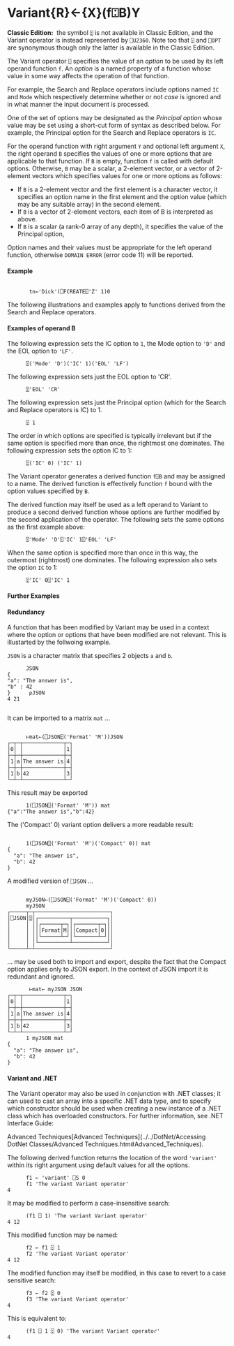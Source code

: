 




<h1 class="heading"><span class="name">Variant</span><span class="command">{R}←{X}(f⍠B)Y</span></h1>

**Classic Edition:**  the symbol `⍠` is not available in Classic Edition, and the Variant operator is instead represented by `⎕U2360`. Note too that `⍠` and `⎕OPT` are synonymous though only the latter is available in the Classic Edition.


The Variant operator `⍠` specifies the value of an *option* to be used by its left operand function `f`. An *option* is a named property of a function whose value in some way affects the operation of that function.



For example, the Search and Replace operators include options named `IC` and `Mode` which respectively determine whether or not *case* is ignored and in what manner the input document is processed.


One of the set of options may be designated as the *Principal option* whose value may be set using a short-cut form of syntax as described below. For example, the Principal option for the Search and Replace operators is `IC`.


For the operand function with right argument `Y` and optional left argument `X`, the right operand `B` specifies the values of one or more options that are applicable to that function. If `B` is empty, function `f` is called with default options. Otherwise, `B` may be a scalar, a 2-element vector, or a vector of 2-element vectors which specifies values for one or more options as follows:

- If `B` is a 2-element vector and the first element is a character vector, it specifies an option name in the first element and the option value (which may be any suitable array) in the second element.
- If `B` is a vector of 2-element vectors, each item of B is interpreted as above.
- If `B` is a scalar (a rank-0 array of any depth), it specifies the value of the Principal option,

Option names and their values must be appropriate for the left operand function, otherwise `DOMAIN ERROR` (error code 11) will be reported.

#### Example
```apl

       tn←'Dick'(⎕FCREATE⍠'Z' 1)0
```


The following illustrations and examples apply to functions derived from the Search and Replace operators.

#### Examples of operand B


The following expression sets the IC option to `1`, the Mode option to `'D'` and the EOL option to `'LF'`.
```apl
      ⍠('Mode' 'D')('IC' 1)('EOL' 'LF')
```


The following expression sets just the EOL option to 'CR'.
```apl
      ⍠'EOL' 'CR'
```


The following expression sets just the Principal option (which for the Search and Replace operators is IC) to 1.
```apl
      ⍠ 1
```


The order in which options are specified is typically irrelevant but if the same option is specified more than once, the rightmost one dominates. The following expression sets the option IC to 1:
```apl
      ⍠('IC' 0) ('IC' 1)
```


The Variant operator generates a derived function `f⍠B` and may be assigned to a name. The derived function is effectively function `f` bound with the option values specified by `B`.


The derived function may itself be used as a left operand to Variant to produce a second derived function whose options are further modified by the second application of the operator. The following sets the same options as the first example above:
```apl
      ⍠'Mode' 'D'⍠'IC' 1⍠'EOL' 'LF'
```


When the same option is specified more than once in this way, the outermost (rightmost) one dominates. The following expression also sets the option `IC` to 1:
```apl
      ⍠'IC' 0⍠'IC' 1
```

#### Further Examples

#### Redundancy


A function that has been modified by Variant may be used in a context where the option or options that have been modified are not relevant. This is illustarted by the follwoing example.


`JSON` is a character matrix that specifies 2 objects `a` and `b`.
```apl
      JSON
{                    
"a": "The answer is",
"b" : 42             
}      ⍴JSON
4 21
        
```


It can be imported to a matrix `mat` ...
```apl
            
      ⊢mat←(⎕JSON⍠('Format' 'M'))JSON
┌─┬─┬─────────────┬─┐
│0│ │             │1│
├─┼─┼─────────────┼─┤
│1│a│The answer is│4│
├─┼─┼─────────────┼─┤
│1│b│42           │3│
└─┴─┴─────────────┴─┘

```


This result may be exported
```apl
      1(⎕JSON⍠('Format' 'M')) mat
{"a":"The answer is","b":42}
```



The ('Compact' 0) variant option delivers a more readable result:
```apl

      1(⎕JSON⍠('Format' 'M')('Compact' 0)) mat
{                      
  "a": "The answer is",
  "b": 42              
}
```



A modified version of `⎕JSON` ...
```apl
                      
      myJSON←(⎕JSON⍠('Format' 'M')('Compact' 0))
      myJSON
┌─────┬─┬────────────────────────┐
│⎕JSON│⍠│┌──────────┬───────────┐│
│     │ ││┌──────┬─┐│┌───────┬─┐││
│     │ │││Format│M│││Compact│0│││
│     │ ││└──────┴─┘│└───────┴─┘││
│     │ │└──────────┴───────────┘│
└─────┴─┴────────────────────────┘

```


... may be used both to import and export, despite the fact that the Compact option applies only to JSON export. In the context of JSON import it is redundant and ignored.
```apl
       ⊢mat← myJSON JSON
┌─┬─┬─────────────┬─┐
│0│ │             │1│
├─┼─┼─────────────┼─┤
│1│a│The answer is│4│
├─┼─┼─────────────┼─┤
│1│b│42           │3│
└─┴─┴─────────────┴─┘
      1 myJSON mat
{                      
  "a": "The answer is",
  "b": 42              
}                      
```

#### Variant and .NET


The Variant operator may also be used in conjunction with .NET classes; it can used to cast an array into a specific .NET data type, and to specify which constructor should be used when creating a new instance of a .NET class which has overloaded constructors. For further information, see 
.NET Interface Guide: 

Advanced Techniques[Advanced Techniques](../../DotNet/Accessing DotNet Classes/Advanced Techniques.htm#Advanced_Techniques).


The following derived function returns the location of the word `'variant'` within its right argument using default values for all the options.
```apl
      f1 ← 'variant' ⎕S 0
      f1 'The variant Variant operator'
4
```


It may be modified to perform a case-insensitive search:
```apl
      (f1 ⍠ 1) 'The variant Variant operator'
4 12
```


This modified function may be named:
```apl
      f2 ← f1 ⍠ 1
      f2 'The variant Variant operator'
4 12
```


The modified function may itself be modified, in this case to revert to a case sensitive search:
```apl
      f3 ← f2 ⍠ 0
      f3 'The variant Variant operator'
4
```


This is equivalent to:
```apl
      (f1 ⍠ 1 ⍠ 0) 'The variant Variant operator'
4
```


